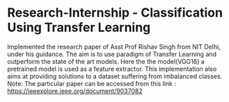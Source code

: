 # Research-Internship - Classification Using Transfer Learning
Implemented the research paper of Asst Prof Rishav Singh from NIT Delhi, under his guidance. The aim is to use paradigm of Transfer Learning and outperform the state of the art models. Here the the model(VGG16) a pretrained model is used as a feature extractor. This implementation also aims at providing solutions to a dataset suffering from imbalanced classes.
Note:
The particular paper can be accessed from this link : https://ieeexplore.ieee.org/document/9037082
